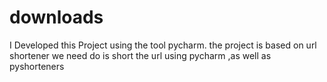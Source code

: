 # downloads
I Developed this Project using the tool pycharm. the project is based on url shortener we need do is short the url using pycharm ,as well as pyshorteners
